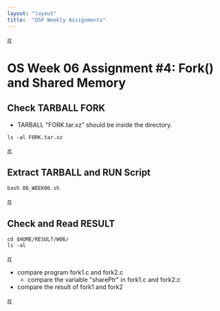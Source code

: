 ```yaml
---
layout: "layout"
title:  "OSP Weekly Assignments"
---
```


[&#x213C;](#idxXXX)<br id="idx000">
# OS Week 06 Assignment #4: Fork() and Shared Memory

## Check TARBALL FORK 

* TARBALL "FORK.tar.xz" should be inside the directory.

```
ls -al FORK.tar.xz

```

[&#x213C;](#)<br id="idx001">
## Extract TARBALL and RUN Script

```
bash 06_WEEK06.sh

```

[&#x213C;](#)<br id="idx002">
## Check and Read RESULT

```
cd $HOME/RESULT/W06/
ls -al

```

[&#x213C;](#)<br id="idx003">

* compare program fork1.c and fork2.c
  * compare the variable "sharePtr" in fork1.c and fork2.c
* compare the result of fork1 and fork2


[&#x213C;](#)<br id="idxXXX"><br>

